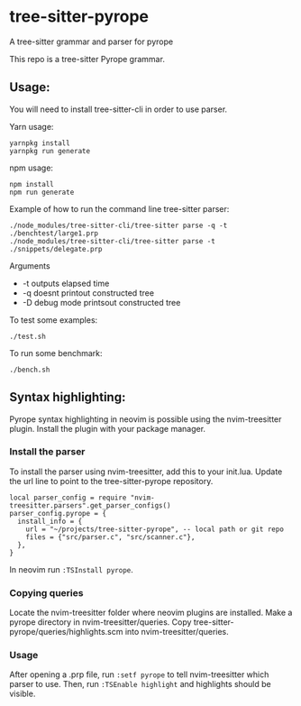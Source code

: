 # tree-sitter-pyrope

A tree-sitter grammar and parser for pyrope

This repo is a tree-sitter Pyrope grammar. 

## Usage:

You will need to install tree-sitter-cli in order to use parser.

Yarn usage:
```
yarnpkg install
yarnpkg run generate
```

npm usage:
```
npm install
npm run generate
```

Example of how to run the command line tree-sitter parser:
```
./node_modules/tree-sitter-cli/tree-sitter parse -q -t ./benchtest/large1.prp
./node_modules/tree-sitter-cli/tree-sitter parse -t ./snippets/delegate.prp
```

Arguments
- -t outputs elapsed time
- -q doesnt printout constructed tree
- -D debug mode printsout constructed tree


To test some examples:
```
./test.sh
```

To run some benchmark:
```
./bench.sh
```

## Syntax highlighting:
Pyrope syntax highlighting in neovim is possible using the nvim-treesitter plugin.
Install the plugin with your package manager.

### Install the parser
To install the parser using nvim-treesitter, add this to your init.lua. 
Update the url line to point to the tree-sitter-pyrope repository. 
```
local parser_config = require "nvim-treesitter.parsers".get_parser_configs()
parser_config.pyrope = {
  install_info = {
    url = "~/projects/tree-sitter-pyrope", -- local path or git repo
    files = {"src/parser.c", "src/scanner.c"},
  },
}
```

In neovim run `:TSInstall pyrope`.

### Copying queries
Locate the nvim-treesitter folder where neovim plugins are installed. 
Make a pyrope directory in nvim-treesitter/queries. 
Copy tree-sitter-pyrope/queries/highlights.scm into nvim-treesitter/queries.

### Usage
After opening a .prp file, run `:setf pyrope` to tell nvim-treesitter which parser to use. 
Then, run `:TSEnable highlight` and highlights should be visible.

